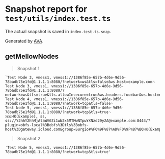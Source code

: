 # Snapshot report for `test/utils/index.test.ts`

The actual snapshot is saved in `index.test.ts.snap`.

Generated by [AVA](https://avajs.dev).

## getMellowNodes

> Snapshot 1

    `Test Node 3, vmess1, vmess1://1386f85e-657b-4d6e-9d56-78badb75e1fd@1.1.1.1:8080/?network=ws&tls=false&ws.host=example.com␊
    Test Node 3, vmess1, vmess1://1386f85e-657b-4d6e-9d56-78badb75e1fd@1.1.1.1:8080/?network=ws&tls=true&tls.allowInsecure=true&ws.headers.foo=bar&ws.host=example.com␊
    Test Node 4, vmess1, vmess1://1386f85e-657b-4d6e-9d56-78badb75e1fd@1.1.1.1:8080/?network=tcp&tls=false␊
    Test Node 5, vmess1, vmess1://1386f85e-657b-4d6e-9d56-78badb75e1fd@1.1.1.1:8080/?network=tcp&tls=true␊
    🇭🇰HK(Example), ss, ss://Y2hhY2hhMjAtaWV0Zi1wb2x5MTMwNTpwYXNzd29yZA@example.com:8443/?plugin=obfs-local%3Bobfs%3Dtls%3Bobfs-host%3Dgateway.icloud.com&group=Surgio#%F0%9F%87%AD%F0%9F%87%B0HK(Example)`

> Snapshot 2

    'Test Node 5, vmess1, vmess1://1386f85e-657b-4d6e-9d56-78badb75e1fd@1.1.1.1:8080/?network=tcp&tls=true'

